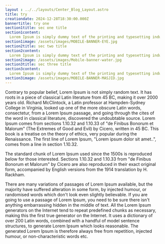 ```yaml
---
layout : ../../layouts/Center_Blog_Layout.astro
title: try
creationdate: 2024-12-28T18:30:00.000Z
bannertitle: try one
section1title: sec one title
section1content:
  Lorem Ipsum is simply dummy text of the printing and typesetting industry.
section1image: /assets/images/MOBILE-BANNER-EYE.jpg
section2title: sec two title
section2content: 
  Lorem Ipsum is simply dummy text of the printing and typesetting industry.
section2image: /assets/images/Mobile-banner-water.jpg
section3title: sec three title
section3content:
  Lorem Ipsum is simply dummy text of the printing and typesetting industry.
section3image: /assets/images/MOBILE-BANNER-MASJID.jpg
---
```


Contrary to popular belief, Lorem Ipsum is not simply random text. It has roots in a piece of classical Latin literature from 45 BC, making it over 2000 years old. Richard McClintock, a Latin professor at Hampden-Sydney College in Virginia, looked up one of the more obscure Latin words, consectetur, from a Lorem Ipsum passage, and going through the cites of the word in classical literature, discovered the undoubtable source. Lorem Ipsum comes from sections 1.10.32 and 1.10.33 of "de Finibus Bonorum et Malorum" (The Extremes of Good and Evil) by Cicero, written in 45 BC. This book is a treatise on the theory of ethics, very popular during the Renaissance. The first line of Lorem Ipsum, "Lorem ipsum dolor sit amet..", comes from a line in section 1.10.32.

The standard chunk of Lorem Ipsum used since the 1500s is reproduced below for those interested. Sections 1.10.32 and 1.10.33 from "de Finibus Bonorum et Malorum" by Cicero are also reproduced in their exact original form, accompanied by English versions from the 1914 translation by H. Rackham.

There are many variations of passages of Lorem Ipsum available, but the majority have suffered alteration in some form, by injected humour, or randomised words which don't look even slightly believable. If you are going to use a passage of Lorem Ipsum, you need to be sure there isn't anything embarrassing hidden in the middle of text. All the Lorem Ipsum generators on the Internet tend to repeat predefined chunks as necessary, making this the first true generator on the Internet. It uses a dictionary of over 200 Latin words, combined with a handful of model sentence structures, to generate Lorem Ipsum which looks reasonable. The generated Lorem Ipsum is therefore always free from repetition, injected humour, or non-characteristic words etc.

